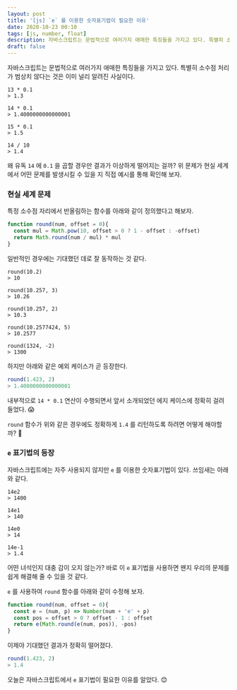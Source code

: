 ```yaml
---
layout: post
title: '[js] `e` 를 이용한 숫자표기법이 필요한 이유'
date: 2020-10-23 00:10
tags: [js, number, float]
description: 자바스크립트는 문법적으로 여러가지 애매한 특징들을 가지고 있다. 특별히 소수점 처리가 범상치 않다는 것은 이미 대충은 알고 있을 것이다. 왜 유독 14 에 0.1 을 곱할 경우만 결과가 이상하게 떨어지는 걸까? 위 문제가 현실 세계에서 어떤 문제를 발생시킬 수 있을 지 직접 예시를 통해 확인해 보자.
draft: false
---
```


자바스크립트는 문법적으로 여러가지 애매한 특징들을 가지고 있다. 특별히 소수점 처리가 범상치 않다는 것은 이미 널리 알려진 사실이다.

```html{4-5}
13 * 0.1
> 1.3

14 * 0.1
> 1.4000000000000001

15 * 0.1
> 1.5

14 / 10
> 1.4
```

왜 유독 `14` 에 `0.1` 을 곱할 경우만 결과가 이상하게 떨어지는 걸까? 위 문제가 현실 세계에서 어떤 문제를 발생시킬 수 있을 지 직접 예시를 통해 확인해 보자.


### 현실 세계 문제
특정 소수점 자리에서 반올림하는 함수를 아래와 같이 정의했다고 해보자.

```js
function round(num, offset = 0){
  const mul = Math.pow(10, offset > 0 ? 1 - offset : -offset)
  return Math.round(num / mul) * mul
}
```

일반적인 경우에는 기대했던 데로 잘 동작하는 것 같다.

```
round(10.2)
> 10

round(10.257, 3)
> 10.26

round(10.257, 2)
> 10.3

round(10.2577424, 5)
> 10.2577

round(1324, -2)
> 1300
```

하지만 아래와 같은 예외 케이스가 곧 등장한다.  

```js
round(1.423, 2)
> 1.4000000000000001
```

내부적으로 `14 * 0.1` 연산이 수행되면서 앞서 소개되었던 에지 케이스에 정확히 걸려 들었다. 😱

`round` 함수가 위와 같은 경우에도 정확하게 `1.4` 를 리턴하도록 하려면 어떻게 해야할까? 🤔


### `e` 표기법의 등장

자바스크립트에는 자주 사용되지 않지만 `e` 를 이용한 숫자표기법이 있다. 쓰임새는 아래와 같다.

```
14e2
> 1400

14e1
> 140

14e0
> 14

14e-1
> 1.4
```

어떤 녀석인지 대충 감이 오지 않는가? 바로 이 `e` 표기법을 사용하면 왠지 우리의 문제를 쉽게 해결해 줄 수 있을 것 같다.

`e` 를 사용하여 `round` 함수를 아래와 같이 수정해 보자.

```js
function round(num, offset = 0){
  const e = (num, p) => Number(num + 'e' + p)
  const pos = offset > 0 ? offset - 1 : offset
  return e(Math.round(e(num, pos)), -pos)
}
```

이제야 기대했던 결과가 정확히 떨어졌다.

```js
round(1.423, 2)
> 1.4
```

오늘은 자바스크립트에서 `e` 표기법이 필요한 이유를 알았다. 😊
